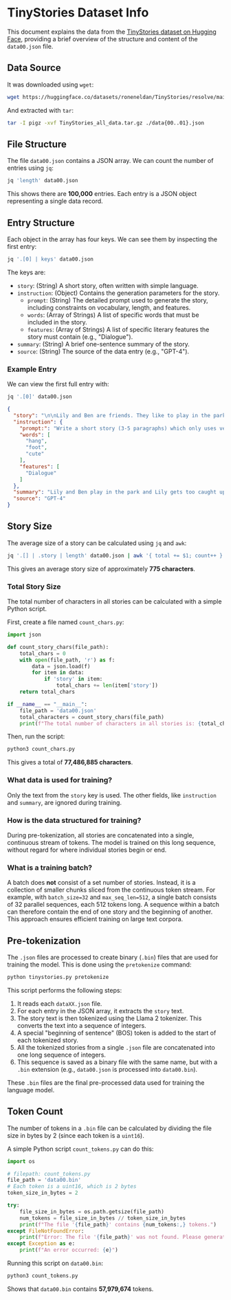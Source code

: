 # TinyStories Dataset Info

This document explains the data from the [TinyStories dataset on Hugging Face](https://huggingface.co/datasets/roneneldan/TinyStories), providing a brief overview of the structure and content of the `data00.json` file.

## Data Source

It was downloaded using `wget`:
```bash
wget https://huggingface.co/datasets/roneneldan/TinyStories/resolve/main/TinyStories_all_data.tar.gz
```

And extracted with `tar`:
```bash
tar -I pigz -xvf TinyStories_all_data.tar.gz ./data{00..01}.json
```

## File Structure

The file `data00.json` contains a JSON array. We can count the number of entries using `jq`:
```bash
jq 'length' data00.json
```
This shows there are **100,000** entries. Each entry is a JSON object representing a single data record.

## Entry Structure

Each object in the array has four keys. We can see them by inspecting the first entry:
```bash
jq '.[0] | keys' data00.json
```
The keys are:

*   `story`: (String) A short story, often written with simple language.
*   `instruction`: (Object) Contains the generation parameters for the story.
    *   `prompt`: (String) The detailed prompt used to generate the story, including constraints on vocabulary, length, and features.
    *   `words`: (Array of Strings) A list of specific words that must be included in the story.
    *   `features`: (Array of Strings) A list of specific literary features the story must contain (e.g., "Dialogue").
*   `summary`: (String) A brief one-sentence summary of the story.
*   `source`: (String) The source of the data entry (e.g., "GPT-4").

### Example Entry

We can view the first full entry with:
```bash
jq '.[0]' data00.json
```

```json
{
  "story": "\n\nLily and Ben are friends. They like to play in the park. One day, they see a big tree with a swing. Lily wants to try the swing. She runs to the tree and climbs on the swing.\n\"Push me, Ben!\" she says. Ben pushes her gently. Lily feels happy. She swings higher and higher. She laughs and shouts.\nBen watches Lily. He thinks she is cute. He wants to swing too. He waits for Lily to stop. But Lily does not stop. She swings faster and faster. She is having too much fun.\n\"Can I swing too, Lily?\" Ben asks. Lily does not hear him. She is too busy swinging. Ben feels sad. He walks away.\nLily swings so high that she loses her grip. She falls off the swing. She lands on the ground. She hurts her foot. She cries.\n\"Ow, ow, ow!\" she says. She looks for Ben. She wants him to help her. But Ben is not there. He is gone.\nLily feels sorry. She wishes she had shared the swing with Ben. She wishes he was there to hug her. She limps to the tree. She sees something hanging from a branch. It is Ben's hat. He left it for her.\nLily smiles. She thinks Ben is nice. She puts on his hat. She hopes he will come back. She wants to say sorry. She wants to be friends again.",
  "instruction": {
    "prompt:": "Write a short story (3-5 paragraphs) which only uses very simple words that a 3 year old child would understand. The story should use the verb \"hang\", the noun \"foot\" and the adjective \"cute\". The story has the following features: the story should contain at least one dialogue. Remember to only use simple words!\n\nPossible story:",
    "words": [
      "hang",
      "foot",
      "cute"
    ],
    "features": [
      "Dialogue"
    ]
  },
  "summary": "Lily and Ben play in the park and Lily gets too caught up in swinging, causing Ben to leave. Lily falls off the swing and hurts herself, but Ben leaves his hat for her as a kind gesture.",
  "source": "GPT-4"
}
```

## Story Size

The average size of a story can be calculated using `jq` and `awk`:

```bash
jq '.[] | .story | length' data00.json | awk '{ total += $1; count++ } END { print "Average story size:", total/count }'
```

This gives an average story size of approximately **775 characters**.

### Total Story Size

The total number of characters in all stories can be calculated with a simple Python script.

First, create a file named `count_chars.py`:
```python
import json

def count_story_chars(file_path):
    total_chars = 0
    with open(file_path, 'r') as f:
        data = json.load(f)
        for item in data:
            if 'story' in item:
                total_chars += len(item['story'])
    return total_chars

if __name__ == "__main__":
    file_path = 'data00.json'
    total_characters = count_story_chars(file_path)
    print(f"The total number of characters in all stories is: {total_characters}")
```

Then, run the script:
```bash
python3 count_chars.py
```

This gives a total of **77,486,885 characters**.

### What data is used for training?

Only the text from the `story` key is used. The other fields, like `instruction` and `summary`, are ignored during training.

### How is the data structured for training?

During pre-tokenization, all stories are concatenated into a single, continuous stream of tokens. The model is trained on this long sequence, without regard for where individual stories begin or end.

### What is a training batch?

A batch does **not** consist of a set number of stories. Instead, it is a collection of smaller chunks sliced from the continuous token stream. For example, with `batch_size=32` and `max_seq_len=512`, a single batch consists of 32 parallel sequences, each 512 tokens long. A sequence within a batch can therefore contain the end of one story and the beginning of another. This approach ensures efficient training on large text corpora.

## Pre-tokenization

The `.json` files are processed to create binary (`.bin`) files that are used for training the model. This is done using the `pretokenize` command:

```bash
python tinystories.py pretokenize
```

This script performs the following steps:

1.  It reads each `dataXX.json` file.
2.  For each entry in the JSON array, it extracts the `story` text.
3.  The story text is then tokenized using the Llama 2 tokenizer. This converts the text into a sequence of integers.
4.  A special "beginning of sentence" (BOS) token is added to the start of each tokenized story.
5.  All the tokenized stories from a single `.json` file are concatenated into one long sequence of integers.
6.  This sequence is saved as a binary file with the same name, but with a `.bin` extension (e.g., `data00.json` is processed into `data00.bin`).

These `.bin` files are the final pre-processed data used for training the language model.

## Token Count

The number of tokens in a `.bin` file can be calculated by dividing the file size in bytes by 2 (since each token is a `uint16`).

A simple Python script `count_tokens.py` can do this:
```python
import os

# filepath: count_tokens.py
file_path = 'data00.bin'
# Each token is a uint16, which is 2 bytes
token_size_in_bytes = 2

try:
    file_size_in_bytes = os.path.getsize(file_path)
    num_tokens = file_size_in_bytes // token_size_in_bytes
    print(f"The file '{file_path}' contains {num_tokens:,} tokens.")
except FileNotFoundError:
    print(f"Error: The file '{file_path}' was not found. Please generate it first.")
except Exception as e:
    print(f"An error occurred: {e}")
```

Running this script on `data00.bin`:
```bash
python3 count_tokens.py
```
Shows that `data00.bin` contains **57,979,674** tokens.
